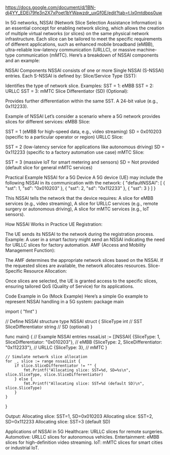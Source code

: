 https://docs.google.com/document/d/1BN-dj4YY_EDEj79fe3n2X7xPoet1bYWawzdr_uxGf0E/edit?tab=t.lx0mtdbps0uw




In 5G networks, NSSAI (Network Slice Selection Assistance Information) is an essential concept for enabling network slicing, which allows the creation of multiple virtual networks (or slices) on the same physical network infrastructure. Each slice can be tailored to meet the specific requirements of different applications, such as enhanced mobile broadband (eMBB), ultra-reliable low-latency communication (URLLC), or massive machine-type communication (mMTC).
Here’s a breakdown of NSSAI components and an example:

NSSAI Components
NSSAI consists of one or more Single NSSAI (S-NSSAI) entries. Each S-NSSAI is defined by:
Slice/Service Type (SST):


Identifies the type of network slice.
Examples:
SST = 1: eMBB
SST = 2: URLLC
SST = 3: mMTC
Slice Differentiator (SD) (Optional):


Provides further differentiation within the same SST.
A 24-bit value (e.g., 0x112233).

Example of NSSAI
Let’s consider a scenario where a 5G network provides slices for different services:
eMBB Slice:


SST = 1 (eMBB for high-speed data, e.g., video streaming)
SD = 0x010203 (specific to a particular operator or region)
URLLC Slice:


SST = 2 (low-latency service for applications like autonomous driving)
SD = 0x112233 (specific to a factory automation use case)
mMTC Slice:


SST = 3 (massive IoT for smart metering and sensors)
SD = Not provided (default slice for general mMTC services)

Practical Example
NSSAI for a 5G Device
A 5G device (UE) may include the following NSSAI in its communication with the network:
{
  "defaultNSSAI": [
    {
      "sst": 1,
      "sd": "0x010203"
    },
    {
      "sst": 2,
      "sd": "0x112233"
    },
    {
      "sst": 3
    }
  ]
}

This NSSAI tells the network that the device requires:
A slice for eMBB services (e.g., video streaming),
A slice for URLLC services (e.g., remote surgery or autonomous driving),
A slice for mMTC services (e.g., IoT sensors).

How NSSAI Works in Practice
UE Registration:


The UE sends its NSSAI to the network during the registration process.
Example: A user in a smart factory might send an NSSAI indicating the need for URLLC slices for factory automation.
AMF (Access and Mobility Management Function):


The AMF determines the appropriate network slices based on the NSSAI.
If the requested slices are available, the network allocates resources.
Slice-Specific Resource Allocation:


Once slices are selected, the UE is granted access to the specific slices, ensuring tailored QoS (Quality of Service) for its applications.

Code Example in Go (Mock Example)
Here’s a simple Go example to represent NSSAI handling in a 5G system:
package main

import (
	"fmt"
)

// Define NSSAI structure
type NSSAI struct {
	SliceType      int    // SST
	SliceDifferentiator string // SD (optional)
}

func main() {
	// Example NSSAI entries
	nssaiList := []NSSAI{
		{SliceType: 1, SliceDifferentiator: "0x010203"}, // eMBB
		{SliceType: 2, SliceDifferentiator: "0x112233"}, // URLLC
		{SliceType: 3},                                // mMTC
	}

	// Simulate network slice allocation
	for _, slice := range nssaiList {
		if slice.SliceDifferentiator != "" {
			fmt.Printf("Allocating slice: SST=%d, SD=%s\n", slice.SliceType, slice.SliceDifferentiator)
		} else {
			fmt.Printf("Allocating slice: SST=%d (default SD)\n", slice.SliceType)
		}
	}
}

Output:
Allocating slice: SST=1, SD=0x010203
Allocating slice: SST=2, SD=0x112233
Allocating slice: SST=3 (default SD)


Applications of NSSAI in 5G
Healthcare: URLLC slices for remote surgeries.
Automotive: URLLC slices for autonomous vehicles.
Entertainment: eMBB slices for high-definition video streaming.
IoT: mMTC slices for smart cities or industrial IoT.
